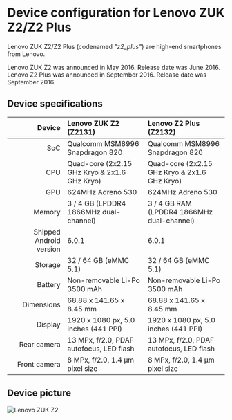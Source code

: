 Device configuration for Lenovo ZUK Z2/Z2 Plus
==============

Lenovo ZUK Z2/Z2 Plus (codenamed _"z2_plus"_) are high-end smartphones from Lenovo.

Lenovo ZUK Z2 was announced in May 2016. Release date was June 2016.
Lenovo Z2 Plus was announced in September 2016. Release date was September 2016.

## Device specifications

| Device       | Lenovo ZUK Z2 (Z2131)                           | Lenovo Z2 Plus (Z2132)                          |
| -----------: | :---------------------------------------------- | :---------------------------------------------- |
| SoC          | Qualcomm MSM8996 Snapdragon 820                 | Qualcomm MSM8996 Snapdragon 820                 |
| CPU          | Quad-core (2x2.15 GHz Kryo & 2x1.6 GHz Kryo)    | Quad-core (2x2.15 GHz Kryo & 2x1.6 GHz Kryo)    |
| GPU          | 624MHz Adreno 530                               | 624MHz Adreno 530                               |
| Memory       | 3 / 4 GB (LPDDR4 1866MHz dual-channel)          | 3 / 4 GB RAM (LPDDR4 1866MHz dual-channel)      |
| Shipped Android version | 6.0.1                                | 6.0.1                                           |
| Storage      | 32 / 64 GB (eMMC 5.1)                           | 32 / 64 GB (eMMC 5.1)                           |
| Battery      | Non-removable Li-Po 3500 mAh                    | Non-removable Li-Po 3500 mAh                    |
| Dimensions   | 68.88 x 141.65 x 8.45 mm                        | 68.88 x 141.65 x 8.45 mm                        |
| Display      | 1920 x 1080 px, 5.0 inches (441 PPI)            | 1920 x 1080 px, 5.0 inches (441 PPI)            |
| Rear camera  | 13 MPx, f/2.0, PDAF autofocus, LED flash        | 13 MPx, f/2.0, PDAF autofocus, LED flash        |
| Front camera | 8 MPx, f/2.0, 1.4 µm pixel size                 | 8 MPx, f/2.0, 1.4 µm pixel size                 |

## Device picture

![Lenovo ZUK Z2](http://www.zukmobile.cc/media/catalog/product/cache/1/image/9df78eab33525d08d6e5fb8d27136e95/l/e/lenovo_zuk_z2_black_01.png "ZUK Z2 in Titanium Black")

